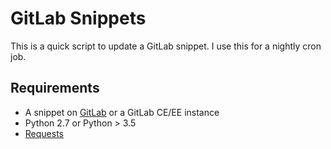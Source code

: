 # GitLab Snippets

This is a quick script to update a GitLab snippet. I use this for a nightly cron job.

## Requirements

- A snippet on [GitLab](https://gitlab.org) or a GitLab CE/EE instance
- Python 2.7 or Python > 3.5
- [Requests](https://pypi.org/project/requests/)
